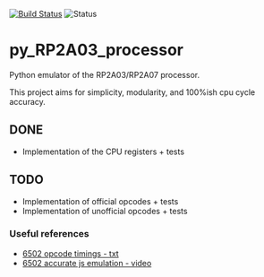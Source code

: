[![Build Status](https://travis-ci.com/sainoba/py_RP2A03_processor.svg?branch=master)](https://travis-ci.com/sainoba/py_RP2A03_processor)
![Status](https://img.shields.io/badge/Ready%3F-Not%20yet-orange.svg?branch=master)
# py_RP2A03_processor
Python emulator of the RP2A03/RP2A07 processor. 

This project aims for simplicity, modularity, and 100%ish cpu cycle accuracy.

## DONE
- Implementation of the CPU registers + tests 

## TODO
- Implementation of official opcodes + tests
- Implementation of unofficial opcodes + tests

### Useful references
- [6502 opcode timings - txt](http://atarihq.com/danb/files/64doc.txt)
- [6502 accurate js emulation - video](https://www.youtube.com/watch?v=7WuRq-Wmw5o&t=0s)